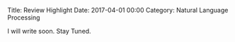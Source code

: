 Title: Review Highlight
Date: 2017-04-01 00:00
Category: Natural Language Processing

I will write soon. Stay Tuned.
